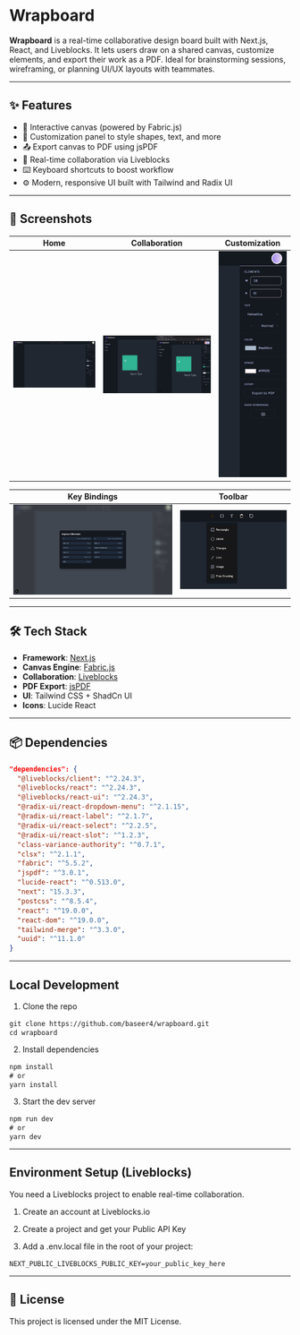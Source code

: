 # Wrapboard

**Wrapboard** is a real-time collaborative design board built with Next.js, React, and Liveblocks. It lets users draw on a shared canvas, customize elements, and export their work as a PDF. Ideal for brainstorming sessions, wireframing, or planning UI/UX layouts with teammates.

---

## ✨ Features

- 🎨 Interactive canvas (powered by Fabric.js)
- 🔧 Customization panel to style shapes, text, and more
- 📤 Export canvas to PDF using jsPDF
- 🤝 Real-time collaboration via Liveblocks
- ⌨️ Keyboard shortcuts to boost workflow
- ⚙️ Modern, responsive UI built with Tailwind and Radix UI

---

## 📸 Screenshots

| Home | Collaboration | Customization |
|------|---------------|----------------|
| ![Home](./screenshots/Home.png) | ![Collab](./screenshots/collab.png) | ![Customization Panel](./screenshots/customization_panel.png) |

| Key Bindings | Toolbar |
|--------------|---------|
| ![Key Bindings](./screenshots/KeyBindings.png) | ![Toolbar](./screenshots/toolbar.png) |

---

## 🛠 Tech Stack

- **Framework**: [Next.js](https://nextjs.org/)
- **Canvas Engine**: [Fabric.js](http://fabricjs.com/)
- **Collaboration**: [Liveblocks](https://liveblocks.io/)
- **PDF Export**: [jsPDF](https://github.com/parallax/jsPDF)
- **UI**: Tailwind CSS + ShadCn UI
- **Icons**: Lucide React

---

## 📦 Dependencies

```json
"dependencies": {
  "@liveblocks/client": "^2.24.3",
  "@liveblocks/react": "^2.24.3",
  "@liveblocks/react-ui": "^2.24.3",
  "@radix-ui/react-dropdown-menu": "^2.1.15",
  "@radix-ui/react-label": "^2.1.7",
  "@radix-ui/react-select": "^2.2.5",
  "@radix-ui/react-slot": "^1.2.3",
  "class-variance-authority": "^0.7.1",
  "clsx": "^2.1.1",
  "fabric": "^5.5.2",
  "jspdf": "^3.0.1",
  "lucide-react": "^0.513.0",
  "next": "15.3.3",
  "postcss": "^8.5.4",
  "react": "^19.0.0",
  "react-dom": "^19.0.0",
  "tailwind-merge": "^3.3.0",
  "uuid": "^11.1.0"
}
```
---
## Local Development
1. Clone the repo
```
git clone https://github.com/baseer4/wrapboard.git
cd wrapboard
```
2. Install dependencies
```
npm install
# or
yarn install
```
3. Start the dev server
```
npm run dev
# or
yarn dev
```
---
## Environment Setup (Liveblocks)
You need a Liveblocks project to enable real-time collaboration.

1. Create an account at Liveblocks.io

2. Create a project and get your Public API Key

3. Add a .env.local file in the root of your project:

```
NEXT_PUBLIC_LIVEBLOCKS_PUBLIC_KEY=your_public_key_here
```
---

## 📝 License
This project is licensed under the MIT License.


